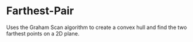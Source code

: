 # Farthest-Pair
Uses the Graham Scan algorithm to create a convex hull and find the two farthest points on a 2D plane.
